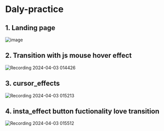 # Daly-practice
## 1. Landing page
![image](https://github.com/RohitThakur222/Daly-practice/assets/165714274/a54f197e-d5d8-4b8f-ae64-2ce6c2daebe0)
## 2. Transition with js mouse hover effect
![Recording 2024-04-03 014426](https://github.com/RohitThakur222/Daly-practice/assets/165714274/78e7805b-7173-4541-b175-7d26a123871d)
## 3. cursor_effects
![Recording 2024-04-03 015213](https://github.com/RohitThakur222/Daly-practice/assets/165714274/4cc2cc7e-6670-45ca-9967-b465e3003a45)
## 4. insta_effect button fuctionality love transition
![Recording 2024-04-03 015512](https://github.com/RohitThakur222/Daly-practice/assets/165714274/304a872e-a713-457f-940a-21439496af8a)
